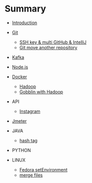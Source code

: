# Summary

- [Introduction](README.md)
- [Git](git.md)

  - [SSH key & multi GitHub & IntelliJ](MultiGithub.md)
  - [Git move another repository](gitMove.md)

- [Kafka](kafka.md)
- [Node.js](nodejs.md)
- [Docker](docker.md)

  - [Hadoop](hadoop_in_docker.md)
  - [Gobblin with Hadoop](hadoopNgobbinINdocker.md)

- API

  - [Instagram](instagram.md)

- [Jmeter](jmeter.md)
- JAVA

  - [hash tag](extractHashTag.md)

- PYTHON
- LINUX

  - [Fedora setEnvironment](setEnvironmentInFedora.md)
  - [merge files](mergeFiles.md)
